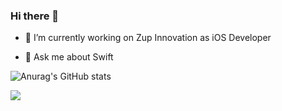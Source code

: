 ### Hi there 👋

- 🔭 I’m currently working on Zup Innovation as iOS Developer

- 💬 Ask me about Swift

![Anurag's GitHub stats](https://github-readme-stats.vercel.app/api?username=lauramarson&theme=radical&show_icons=true&count_private=true)

![](https://komarev.com/ghpvc/?username=your-github-username&color=ff69b4)

<!--
**lauramarson/lauramarson** is a ✨ _special_ ✨ repository because its `README.md` (this file) appears on your GitHub profile.

Here are some ideas to get you started:


- 📫 How to reach me: ...


